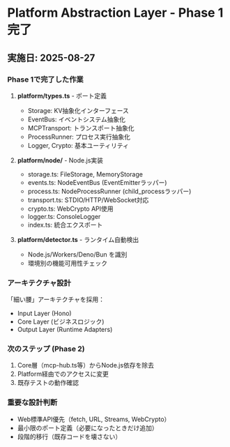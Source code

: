 # Platform Abstraction Layer - Phase 1 完了

## 実施日: 2025-08-27

### Phase 1で完了した作業

1. **platform/types.ts** - ポート定義
   - Storage: KV抽象化インターフェース
   - EventBus: イベントシステム抽象化
   - MCPTransport: トランスポート抽象化
   - ProcessRunner: プロセス実行抽象化
   - Logger, Crypto: 基本ユーティリティ

2. **platform/node/** - Node.js実装
   - storage.ts: FileStorage, MemoryStorage
   - events.ts: NodeEventBus (EventEmitterラッパー)
   - process.ts: NodeProcessRunner (child_processラッパー)
   - transport.ts: STDIO/HTTP/WebSocket対応
   - crypto.ts: WebCrypto API使用
   - logger.ts: ConsoleLogger
   - index.ts: 統合エクスポート

3. **platform/detector.ts** - ランタイム自動検出
   - Node.js/Workers/Deno/Bun を識別
   - 環境別の機能可用性チェック

### アーキテクチャ設計

「細い腰」アーキテクチャを採用：
- Input Layer (Hono)
- Core Layer (ビジネスロジック)  
- Output Layer (Runtime Adapters)

### 次のステップ (Phase 2)

1. Core層（mcp-hub.ts等）からNode.js依存を除去
2. Platform経由でのアクセスに変更
3. 既存テストの動作確認

### 重要な設計判断

- Web標準API優先（fetch, URL, Streams, WebCrypto）
- 最小限のポート定義（必要になったときだけ追加）
- 段階的移行（既存コードを壊さない）